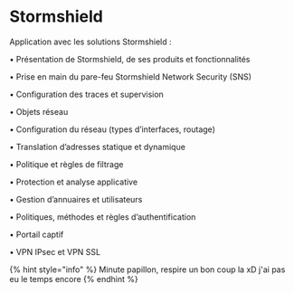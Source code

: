 # Stormshield

Application avec les solutions Stormshield :&#x20;

• Présentation de Stormshield, de ses produits et fonctionnalités&#x20;

• Prise en main du pare-feu Stormshield Network Security (SNS)&#x20;

• Configuration des traces et supervision&#x20;

• Objets réseau&#x20;

• Configuration du réseau (types d’interfaces, routage)&#x20;

• Translation d’adresses statique et dynamique&#x20;

• Politique et règles de filtrage&#x20;

• Protection et analyse applicative&#x20;

• Gestion d’annuaires et utilisateurs&#x20;

• Politiques, méthodes et règles d’authentification&#x20;

• Portail captif&#x20;

• VPN IPsec et VPN SSL

{% hint style="info" %}
Minute papillon, respire un bon coup la xD j'ai pas eu le temps encore
{% endhint %}
